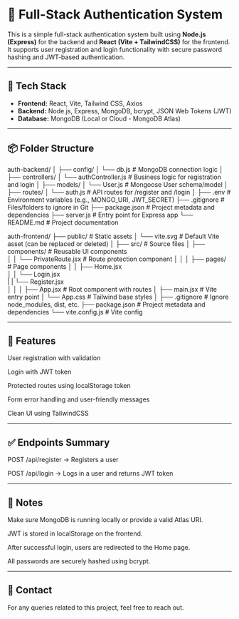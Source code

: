 # 🔐 Full-Stack Authentication System

This is a simple full-stack authentication system built using **Node.js (Express)** for the backend and **React (Vite + TailwindCSS)** for the frontend. It supports user registration and login functionality with secure password hashing and JWT-based authentication.

---

## 🔧 Tech Stack

- **Frontend:** React, Vite, Tailwind CSS, Axios
- **Backend:** Node.js, Express, MongoDB, bcrypt, JSON Web Tokens (JWT)
- **Database:** MongoDB (Local or Cloud - MongoDB Atlas)

---

## 📦 Folder Structure

auth-backend/
│
├── config/
│   └── db.js              # MongoDB connection logic
│
├── controllers/
│   └── authController.js  # Business logic for registration and login
│
├── models/
│   └── User.js            # Mongoose User schema/model
│
├── routes/
│   └── auth.js            # API routes for /register and /login
│
├── .env                   # Environment variables (e.g., MONGO_URI, JWT_SECRET)
├── .gitignore             # Files/folders to ignore in Git
├── package.json           # Project metadata and dependencies
├── server.js              # Entry point for Express app
└── README.md              # Project documentation

auth-frontend/
├── public/                  # Static assets
│   └── vite.svg             # Default Vite asset (can be replaced or deleted)
│
├── src/                     # Source files
│   ├── components/          # Reusable UI components      
│   │   └── PrivateRoute.jsx # Route protection component
│   │
│   ├── pages/               # Page components
│   │   ├── Home.jsx        
│   │   └── Login.jsx    
|   |   └── Register.jsx  
│   │
│   ├── App.jsx              # Root component with routes
│   ├── main.jsx             # Vite entry point
│   └── App.css              # Tailwind base styles
│
├── .gitignore               # Ignore node_modules, dist, etc.
├── package.json             # Project metadata and dependencies
└── vite.config.js           # Vite config

---

## 🧪 Features

User registration with validation

Login with JWT token

Protected routes using localStorage token

Form error handling and user-friendly messages

Clean UI using TailwindCSS

---

## ✅ Endpoints Summary

POST /api/register → Registers a user

POST /api/login → Logs in a user and returns JWT token

---

## 📌 Notes

Make sure MongoDB is running locally or provide a valid Atlas URI.

JWT is stored in localStorage on the frontend.

After successful login, users are redirected to the Home page.

All passwords are securely hashed using bcrypt.


---

## 📩 Contact

For any queries related to this project, feel free to reach out.

